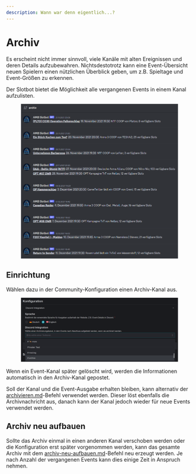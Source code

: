 ```yaml
---
description: Wann war denn eigentlich...?
---
```


# Archiv

Es erscheint nicht immer sinnvoll, viele Kanäle mit alten Ereignissen und deren Details aufzubewahren. Nichtsdestotrotz kann eine Event-Übersicht neuen Spielern einen nützlichen Überblick geben, um z.B. Spieltage und Event-Größen zu erkennen.

Der Slotbot bietet die Möglichkeit alle vergangenen Events in einem Kanal aufzulisten.

<figure><img src="../../.gitbook/assets/Slotbot-Discord-Archiv.png" alt=""><figcaption></figcaption></figure>

## Einrichtung

Wählen dazu in der Community-Konfiguration einen Archiv-Kanal aus.

<figure><img src="../../.gitbook/assets/Slotbot-Discord-Config-Archiv.png" alt=""><figcaption></figcaption></figure>

Wenn ein Event-Kanal später gelöscht wird, werden die Informationen automatisch in den Archiv-Kanal gepostet.

Soll der Kanal und die Event-Ausgabe erhalten bleiben, kann alternativ der [archivieren.md](bot-befehle/archivieren.md "mention")-Befehl verwendet werden. Dieser löst ebenfalls die Archivnachricht aus, danach kann der Kanal jedoch wieder für neue Events verwendet werden.

## Archiv neu aufbauen

Sollte das Archiv einmal in einen anderen Kanal verschoben werden oder die Konfiguration erst später vorgenommen werden, kann das gesamte Archiv mit dem [archiv-neu-aufbauen.md](bot-befehle/archiv-neu-aufbauen.md "mention")-Befehl neu erzeugt werden. Je nach Anzahl der vergangenen Events kann dies einige Zeit in Anspruch nehmen.
